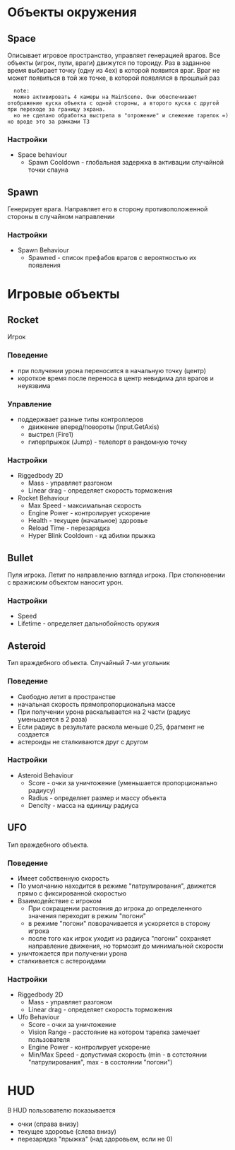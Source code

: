 # Объекты окружения

## Space
Описывает игровое пространство, управляет генерацией врагов.
Все объекты (игрок, пули, враги) движутся по тороиду.
Раз в заданное время выбирает точку (одну из 4ех) в которой появится враг. 
Враг не может появиться в той же точке, в которой появлялся в прошлый раз

      note: 
      можно активировать 4 камеры на MainScene. Они обеспечивают отображение куска объекта с одной стороны, а второго куска с другой при переходе за границу экрана.
      но не сделано обработка выстрела в "отрожение" и слежение тарелок =) но вроде это за рамками ТЗ

### Настройки
- Space behaviour
  - Spawn Cooldown - глобальная задержка в активации случайной точки спауна
  
## Spawn
Генерирует врага. Направляет его в сторону противоположенной стороны в случайном направлении

### Настройки
- Spawn Behaviour
  - Spawned - список префабов врагов с вероятностью их появления


# Игровые объекты

## Rocket
Игрок
### Поведение
- при получении урона переносится в начальную точку (центр)
- короткое время после переноса в центр невидима для врагов и неуязвима
### Управлeние
- поддержвает разные типы контроллеров
  - движение вперед/повороты (Input.GetAxis)
  - выстрел (Fire1)
  - гиперпрыжок (Jump) - телепорт в рандомную точку
### Настройки
- Riggedbody 2D
  - Mass - управляет разгоном
  - Linear drag - определяет скорость торможения
- Rocket Behaviour
  - Max Speed - максимальная скорость
  - Engine Power - контролирует ускорение
  - Health - текущее (начальное) здоровье
  - Reload Time - перезарядка
  - Hyper Blink Cooldown - кд абилки прыжка
  
## Bullet
Пуля игрока. Летит по направлению взгляда игрока. При столкновении с вражиским объектом наносит урон.
### Настройки
- Speed
- Lifetime - определяет дальнобойность оружия

## Asteroid
Тип враждебного объекта. Случайный 7-ми угольник
### Поведение
- Свободно летит в пространстве
- начальная скорость прямопропорциональна массе
- При получении урона раскалывается на 2 части (радиус уменьшается в 2 раза)
- Если радиус в результате раскола меньше 0,25, фрагмент не создается
- астероиды не сталкиваются друг с другом
### Настройки
- Asteroid Behaviour
  - Score - очки за уничтожение (уменьшается пропорционально радиусу)
  - Radius - определяет размер и массу объекта
  - Dencity - масса на единицу радиуса

## UFO
Тип враждебного объекта.
### Поведение
- Имеет собственную скорость
- По умолчанию находится в режиме "патрулирования", движется прямо с фиксированной скоростью
- Взаимодействие с игроком
  - При сокращении растояния до игрока до определенного значения переходит в режим "погони" 
  - в режиме "погони" поворачивается и ускоряется в сторону игрока
  - после того как игрок уходит из радиуса "погони" сохраняет направление движения, но тормозит до минимальной скорости
- уничтожается при получении урона
- сталкивается с астероидами
### Настройки
- Riggedbody 2D
  - Mass - управляет разгоном
  - Linear drag - определяет скорость торможения
- Ufo Behaviour
  - Score - очки за уничтожение
  - Vision Range - расстояние на котором тарелка замечает пользователя
  - Engine Power - контролирует ускорение
  - Min/Max Speed - допустимая скорость (min - в сотстоянии "патрулирования", max - в состоянии "погони")
  
# HUD
В HUD пользователю показывается 
- очки (справа внизу)
- текущее здоровье (слева внизу)
- перезарядка "прыжка" (над здоровьем, если не 0)